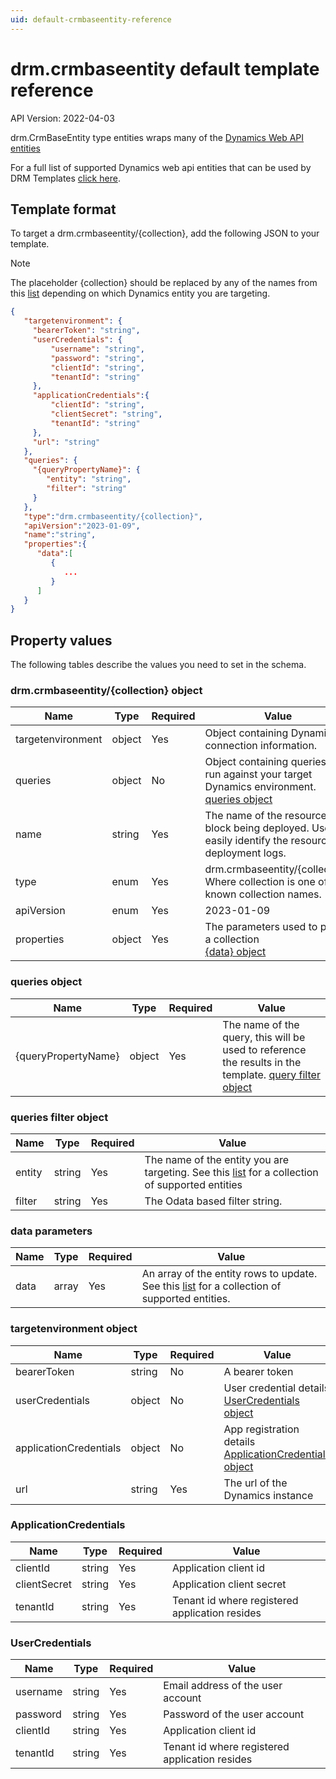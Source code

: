 ```yaml
---
uid: default-crmbaseentity-reference
---
```


# drm.crmbaseentity default template reference

API Version: 2022-04-03

drm.CrmBaseEntity type entities wraps many of the [Dynamics Web API entities](https://learn.microsoft.com/en-us/power-apps/developer/data-platform/webapi/reference/entitytypes?view=dataverse-latest)

For a full list of supported Dynamics web api entities that can be used by DRM Templates 
[click here](xref:supported-web-entities).

## Template format

To target a drm.crmbaseentity/\{collection\}, add the following JSON to your template.

> [!NOTE]
> The placeholder {collection} should be replaced by any of the names from this [list](xref:supported-web-entities) 
depending on which Dynamics entity you are targeting.

```json
{
   "targetenvironment": {
     "bearerToken": "string", 
     "userCredentials": { 
         "username": "string", 
         "password": "string", 
         "clientId": "string", 
         "tenantId": "string" 
     }, 
     "applicationCredentials":{ 
         "clientId": "string", 
         "clientSecret": "string", 
         "tenantId": "string" 
     }, 
     "url": "string" 
   },
   "queries": {
     "{queryPropertyName}": {
        "entity": "string",
        "filter": "string"
     }
   },
   "type":"drm.crmbaseentity/{collection}",
   "apiVersion":"2023-01-09",
   "name":"string",
   "properties":{
      "data":[
         {
            ...
         }
      ]
   }
}

```

## Property values

The following tables describe the values you need to set in the schema.

### drm.crmbaseentity/\{collection\} object

| Name       | Type   | Required | Value                                                                                                    |
|-|-|-|-|
| targetenvironment | object | Yes | Object containing Dynamics connection information.
| queries | object | No | Object containing queries to run against your target Dynamics environment. [queries object](#queries-object) |
| name       | string | Yes      | The name of the resource block being deployed.  Used to easily identify the resource in deployment logs. |
| type       | enum   | Yes      | drm.crmbaseentity/\{collection\} Where collection is one of the known collection names.                                                               |
| apiVersion | enum   | Yes      | 2023-01-09                                                                                            |
| properties | object | Yes      | The parameters used to patch a collection <br> [\{data\} object](#data-parameters) |

### queries object

| Name       | Type   | Required | Value                                                                                                    |
|-|-|-|-|
| \{queryPropertyName\} | object | Yes | The name of the query, this will be used to reference the results in the template. [query filter object](#queries-filter-object) |

### queries filter object

| Name       | Type   | Required | Value                                                                                                    |
|-|-|-|-|
| entity | string | Yes | The name of the entity you are targeting. See this [list](xref:supported-web-entities) for a collection of supported entities |
| filter | string | Yes | The Odata based filter string.|

### data parameters

| Name | Type | Required | Value |
|-|-|-|-|
| data | array | Yes | An array of the entity rows to update. See this [list](xref:supported-web-entities) for a collection of supported entities.  |


### targetenvironment object

| Name | Type | Required | Value |
|-|-|-|-|
| bearerToken| string | No | A bearer token |
| userCredentials | object | No | User credential details <br> [UserCredentials object](#usercredentials) |
| applicationCredentials | object | No | App registration details <br> [ApplicationCredentials object](#applicationcredentials) |
| url | string | Yes | The url of the Dynamics instance |

### ApplicationCredentials

| Name | Type | Required | Value |
|-|-|-|-|
| clientId | string | Yes | Application client id |
| clientSecret | string | Yes | Application client secret |
| tenantId | string | Yes | Tenant id where registered application resides |

### UserCredentials

| Name | Type | Required | Value |
|-|-|-|-|
| username | string | Yes | Email address of the user account |
| password | string | Yes | Password of the user account |
| clientId | string | Yes | Application client id |
| tenantId | string | Yes | Tenant id where registered application resides |